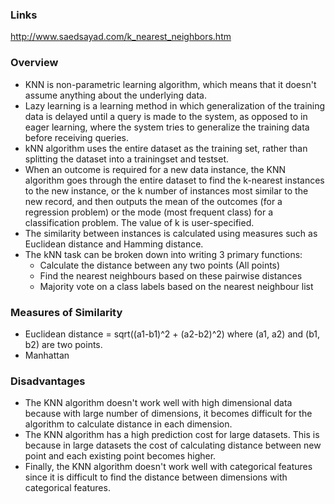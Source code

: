 ### Links
http://www.saedsayad.com/k_nearest_neighbors.htm


### Overview
* KNN is non-parametric learning algorithm, which means that it doesn't assume anything about the underlying data. 
* Lazy learning is a learning method in which generalization of the training data is delayed until a query is made to the system, as opposed to in eager learning, where the system tries to generalize the training data before receiving queries.
* kNN algorithm uses the entire dataset as the training set, rather than splitting the dataset into a trainingset and testset.
* When an outcome is required for a new data instance, the KNN algorithm goes through the entire dataset to find the k-nearest instances to the new instance, or the k number of instances most similar to the new record, and then outputs the mean of the outcomes (for a regression problem) or the mode (most frequent class) for a classification problem. The value of k is user-specified.
* The similarity between instances is calculated using measures such as Euclidean distance and Hamming distance.
* The kNN task can be broken down into writing 3 primary functions: 
  * Calculate the distance between any two points (All points)
  * Find the nearest neighbours based on these pairwise distances
  * Majority vote on a class labels based on the nearest neighbour list 

### Measures of Similarity
* Euclidean distance = sqrt((a1-b1)^2 + (a2-b2)^2) where (a1, a2) and (b1, b2) are two points.
* Manhattan

### Disadvantages
* The KNN algorithm doesn't work well with high dimensional data because with large number of dimensions, it becomes difficult for the algorithm to calculate distance in each dimension.
* The KNN algorithm has a high prediction cost for large datasets. This is because in large datasets the cost of calculating distance between new point and each existing point becomes higher.
* Finally, the KNN algorithm doesn't work well with categorical features since it is difficult to find the distance between dimensions with categorical features.



